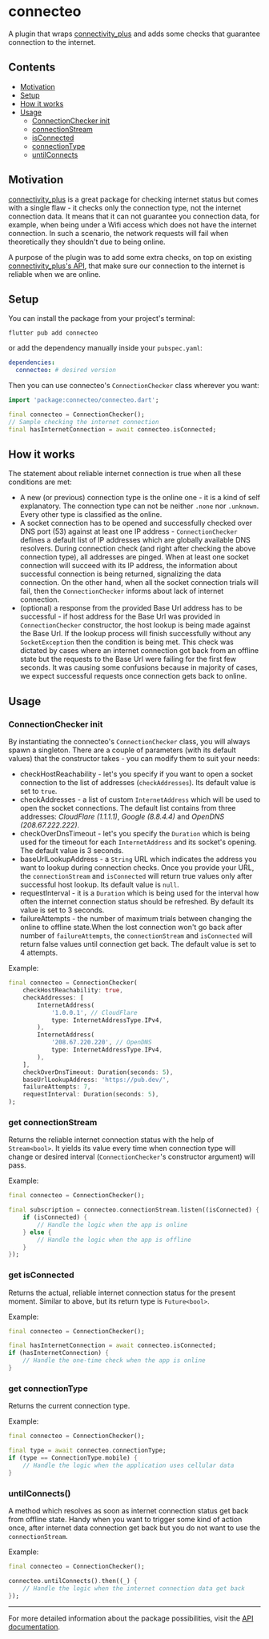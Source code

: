 # connecteo

A plugin that wraps [connectivity_plus](https://pub.dev/packages/connectivity_plus) and adds some checks that guarantee connection to the internet.

## Contents

- [Motivation](#motivation)
- [Setup](#setup)
- [How it works](#how-it-works)
- [Usage](#usage)
    - [ConnectionChecker init](#connectionchecker-init)
    - [connectionStream](#get-connectionstream)
    - [isConnected](#get-isconnected)
    - [connectionType](#get-connectiontype)
    - [untilConnects](#untilconnects)

## Motivation

[connectivity_plus](https://pub.dev/packages/connectivity_plus) is a great package for checking internet status but comes with a single flaw - it checks only the connection type, not the internet connection data. It means that it can not guarantee you connection data, for example, when being under a Wifi access which does not have the internet connection. In such a scenario, the network requests will fail when theoretically they shouldn't due to being online.

A purpose of the plugin was to add some extra checks, on top on existing [connectivity_plus's API](https://pub.dev/documentation/connectivity_plus/latest/connectivity_plus/connectivity_plus-library.html), that make sure our connection to the internet is reliable when we are online.

## Setup

You can install the package from your project's terminal:

```shell
flutter pub add connecteo
```

or add the dependency manually inside your `pubspec.yaml`:

```yaml
dependencies:
  connecteo: # desired version
```

Then you can use connecteo's `ConnectionChecker` class wherever you want:

```dart
import 'package:connecteo/connecteo.dart';

final connecteo = ConnectionChecker();
// Sample checking the internet connection
final hasInternetConnection = await connecteo.isConnected;
```

## How it works

The statement about reliable internet connection is true when all these conditions are met:

- A new (or previous) connection type is the online one - it is a kind of self explanatory. The connection type can not be neither `.none` nor `.unknown`. Every other type is classified as the online.
- A socket connection has to be opened and successfully checked over DNS port (53) against at least one IP address - `ConnectionChecker` defines a default list of IP addresses which are globally available DNS resolvers. During connection check (and right after checking the above connection type), all addresses are pinged. When at least one socket connection will succeed with its IP address, the information about successful connection is being returned, signalizing the data connection. On the other hand, when all the socket connection trials will fail, then the `ConnectionChecker` informs about lack of internet connection.
- (optional) a response from the provided Base Url address has to be successful - if host address for the Base Url was provided in `ConnectionChecker` constructor, the host lookup is being made against the Base Url. If the lookup process will finish successfully without any `SocketException` then the condition is being met. This check was dictated by cases where an internet connection got back from an offline state but the requests to the Base Url were failing for the first few seconds. It was causing some confusions because in majority of cases, we expect successful requests once connection gets back to online.

## Usage

### ConnectionChecker init

By instantiating the connecteo's `ConnectionChecker` class, you will always spawn a singleton. There are a couple of parameters (with its default values) that the constructor takes - you can modify them to suit your needs:

- checkHostReachability - let's you specify if you want to open a socket connection to the list of addresses (`checkAddresses`). Its default value is set to `true`.
- checkAddresses - a list of custom `InternetAddress` which will be used to open the socket connections. The default list contains from three addresses: *CloudFlare (1.1.1.1)*, *Google (8.8.4.4)* and *OpenDNS (208.67.222.222)*.
- checkOverDnsTimeout - let's you specify the `Duration` which is being used for the timeout for each `InternetAddress` and its socket's opening. The default value is 3 seconds.
- baseUrlLookupAddress - a `String` URL which indicates the address you want to lookup during connection checks. Once you provide your URL, the `connectionStream` and `isConnected` will return true values only after successful host lookup. Its default value is `null`.
- requestInterval - it is a `Duration` which is being used for the interval how often the internet connection status should be refreshed. By default its value is set to 3 seconds.
- failureAttempts - the number of maximum trials between changing the online to offline state.When the lost connection won't go back after number of `failureAttempts`, the `connectionStream` and `isConnected` will return false values until connection get back. The default value is set to 4 attempts.

Example:

```dart
final connecteo = ConnectionChecker(
    checkHostReachability: true,
    checkAddresses: [
        InternetAddress(
            '1.0.0.1', // CloudFlare
            type: InternetAddressType.IPv4,
        ),
        InternetAddress(
            '208.67.220.220', // OpenDNS
            type: InternetAddressType.IPv4,
        ),
    ],
    checkOverDnsTimeout: Duration(seconds: 5),
    baseUrlLookupAddress: 'https://pub.dev/',
    failureAttempts: 7,
    requestInterval: Duration(seconds: 5),
);
```

### get connectionStream

Returns the reliable internet connection status with the help of `Stream<bool>`. It yields its value every time when connection type will change or desired interval (`ConnectionChecker`'s constructor argument) will pass.

Example:

```dart
final connecteo = ConnectionChecker();

final subscription = connecteo.connectionStream.listen((isConnected) {
    if (isConnected) {
        // Handle the logic when the app is online
    } else {
        // Handle the logic when the app is offline
    }
});
```

### get isConnected

Returns the actual, reliable internet connection status for the present moment. Similar to above, but its return type is `Future<bool>`.

Example:

```dart
final connecteo = ConnectionChecker();

final hasInternetConnection = await connecteo.isConnected;
if (hasInternetConnection) {
    // Handle the one-time check when the app is online
}
```

### get connectionType

Returns the current connection type.

Example:

```dart
final connecteo = ConnectionChecker();

final type = await connecteo.connectionType;
if (type == ConnectionType.mobile) {
    // Handle the logic when the application uses cellular data
}
```

### untilConnects()

A method which resolves as soon as internet connection status get back from offline state. Handy when you want to trigger some kind of action once, after internet data connection get back but you do not want to use the `connectionStream`.

Example:

```dart
final connecteo = ConnectionChecker();

connecteo.untilConnects().then((_) {
    // Handle the logic when the internet connection data get back
});
```

---

For more detailed information about the package possibilities, visit the [API documentation](https://pub.dev/documentation/connecteo/latest/index.html).

